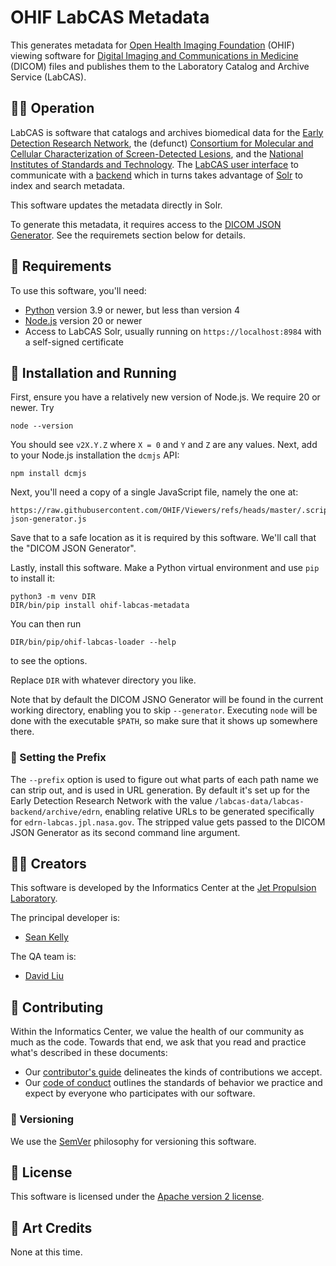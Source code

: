 # OHIF LabCAS Metadata

This generates metadata for [Open Health Imaging Foundation](https://ohif.org) (OHIF) viewing software for [Digital Imaging and Communications in Medicine](https://www.dicomstandard.org) (DICOM) files and publishes them to the Laboratory Catalog and Archive Service (LabCAS).

## 🧑‍⚕️ Operation

LabCAS is software that catalogs and archives biomedical data for the [Early Detection Research Network](https://edrn-labcas.jpl.nasa.gov/), the (defunct) [Consortium for Molecular and Cellular Characterization of Screen-Detected Lesions](https://mcl-labcas.jpl.nasa.gov/), and the [National Institutes of Standards and Technology](https://labcas.jpl.nasa.gov/nist). The [LabCAS user interface](https://github.com/EDRN/labcas-ui) to communicate with a [backend](https://github.com/jpl-labcas/backend) which in turns takes advantage of [Solr](https://solr.apache.org/) to index and search metadata.

This software updates the metadata directly in Solr.

To generate this metadata, it requires access to the [DICOM JSON Generator](https://raw.githubusercontent.com/OHIF/Viewers/refs/heads/master/.scripts/dicom-json-generator.js). See the requiremets section below for details.


## 📝 Requirements

To use this software, you'll need:

- [Python](https://www.python.org/) version 3.9 or newer, but less than version 4
- [Node.js](https://www.nodejs.org/) version 20 or newer
- Access to LabCAS Solr, usually running on `https://localhost:8984` with a self-signed certificate


## 🏃 Installation and Running

First, ensure you have a relatively new version of Node.js. We require 20 or newer. Try

    node --version

You should see `v2X.Y.Z` where `X = 0` and `Y` and `Z` are any values. Next, add to your Node.js installation the
`dcmjs` API:

    npm install dcmjs

Next, you'll need a copy of a single JavaScript file, namely the one at:

    https://raw.githubusercontent.com/OHIF/Viewers/refs/heads/master/.scripts/dicom-json-generator.js

Save that to a safe location as it is required by this software. We'll call that the "DICOM JSON Generator".

Lastly, install this software. Make a Python virtual environment and use `pip` to install it:

    python3 -m venv DIR
    DIR/bin/pip install ohif-labcas-metadata

You can then run

    DIR/bin/pip/ohif-labcas-loader --help

to see the options.

Replace `DIR` with whatever directory you like.

Note that by default the DICOM JSNO Generator will be found in the current working directory, enabling you to skip `--generator`. Executing `node` will be done with the executable `$PATH`, so make sure that it shows up somewhere there.


### 🚪 Setting the Prefix

The `--prefix` option is used to figure out what parts of each path name we can strip out, and is used in URL generation. By default it's set up for the Early Detection Research Network with the value `/labcas-data/labcas-backend/archive/edrn`, enabling relative URLs to be generated specifically for `edrn-labcas.jpl.nasa.gov`. The stripped value gets passed to the DICOM JSON Generator as its second command line argument.


## 🧑‍🎨 Creators

This software is developed by the Informatics Center at the [Jet Propulsion Laboratory](https://www.jpl.nasa.gov/).

The principal developer is:

- [Sean Kelly](https://github.com/nutjob4life)

The QA team is:

- [David Liu](https://github.com/yuliujpl)


## 👥 Contributing

Within the Informatics Center, we value the health of our community as much as the code. Towards that end, we ask that you read and practice what's described in these documents:

-   Our [contributor's guide](https://github.com/EDRN/.github/blob/main/CONTRIBUTING.md) delineates the kinds of contributions we accept.
-   Our [code of conduct](https://github.com/EDRN/.github/blob/main/CODE_OF_CONDUCT.md) outlines the standards of behavior we practice and expect by everyone who participates with our software.


### 🔢 Versioning

We use the [SemVer](https://semver.org/) philosophy for versioning this software.

## 🪪 License

This software is licensed under the [Apache version 2 license](LICENSE.md).


## 🎨 Art Credits

None at this time.
